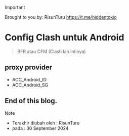 > [!IMPORTANT]
> Brought to you by: RisunTuru
> https://t.me/hiddentokio

# Config Clash untuk Android
> BFR atau CFM (Clash lah intinya)

## proxy provider
- ACC_Android_ID
- ACC_Android_SG

## End of this blog.
> [!NOTE]
> - Terakhir diubah oleh : RisunTuru
> - pada : 30 September 2024